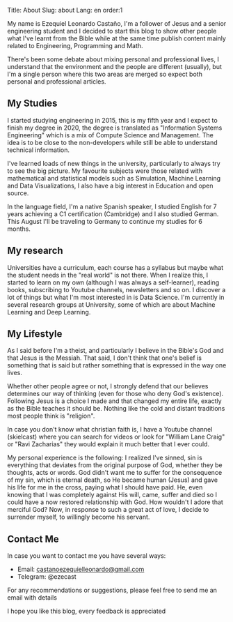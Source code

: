 Title: About
Slug: about
Lang: en
order:1

My name is Ezequiel Leonardo Castaño, I'm a follower of Jesus and a senior engineering student and I decided to start this blog to show other people what I've learnt from the Bible while at the same time publish content mainly related to Engineering, Programming and Math.

There's been some debate about mixing personal and professional lives, I understand that the environment and the people are different (usually), but I'm a single person where this two areas are merged so expect both personal and professional articles.

## My Studies

I started studying engineering in 2015, this is my fifth year and I expect to finish my degree in 2020, the degree is translated as "Information Systems Engineering" which is a mix of Compute Science and Management. The idea is to be close to the non-developers while still be able to understand technical information.

I've learned loads of new things in the university, particularly to always try to see the big picture. My favourite subjects were those related with mathematical and statistical models such as Simulation, Machine Learning and Data Visualizations, I also have a big interest in Education and open source.

In the language field, I'm a native Spanish speaker, I studied English for 7 years achieving a C1 certification (Cambridge) and I also studied German. This August I'll be traveling to Germany to continue my studies for 6 months.

## My research

Universities have a curriculum, each course has a syllabus but maybe what the student needs in the "real world" is not there. When I realize this, I started to learn on my own (although I was always a self-learner), reading books, subscribing to Youtube channels, newsletters and so on. I discover a lot of things but what I'm most interested in is Data Science. I'm currently in several research groups at University, some of which are about Machine Learning and Deep Learning.

## My Lifestyle

As I said before I'm a theist, and particularly I believe in the Bible's God and that Jesus is the Messiah. That said, I don't think that one's belief is something that is said but rather something that is expressed in the way one lives.

Whether other people agree or not, I strongly defend that our believes determines our way of thinking (even for those who deny God's existence). Following Jesus is a choice I made and that changed my entire life, exactly as the Bible teaches it should be. Nothing like the cold and distant traditions most people think is "religion".

In case you don't know what christian faith is, I have a Youtube channel (skielcast) where you can search for videos or look for "William Lane Craig" or "Ravi Zacharias" they would explain it much better that I ever could.

My personal experience is the following: I realized I've sinned, sin is everything that deviates from the original purpose of God, whether they be thoughts, acts or words. God didn't want me to suffer for the consequence of my sin, which is eternal death, so He became human (Jesus) and gave his life for me in the cross, paying what I should have paid. He, even knowing that I was completely against His will, came, suffer and died so I could have a now restored relationship with God. How wouldn't I adore that merciful God? Now, in response to such a great act of love, I decide to surrender myself, to willingly become his servant.

## Contact Me

In case you want to contact me you have several ways:

- Email: castanoezequielleonardo@gmail.com
- Telegram: @ezecast

For any recommendations or suggestions, please feel free to send me an email with details

I hope you like this blog, every feedback is appreciated